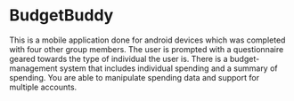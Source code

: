 # BudgetBuddy
This is a mobile application done for android devices which was completed with four other group members. The user is prompted with a questionnaire geared towards the type of individual the user is. There is a budget-management system that includes individual spending and a summary of spending. You are able to manipulate spending data and support for multiple accounts.
